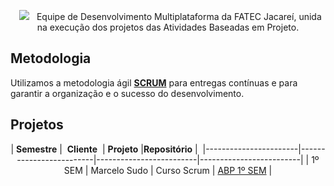 <p align="center">
  <img src="https://i.imgur.com/ZvXdOPz.png">
  <span align="center">Equipe de Desenvolvimento Multiplataforma da FATEC Jacareí, unida na execução dos projetos das Atividades Baseadas em Projeto.</span>
</p>

<h2>Metodologia</h2>
<p>Utilizamos a metodologia ágil <b><a href="https://www.scrum.org/learning-series/what-is-scrum/" target="_blank">SCRUM</a></b> para entregas contínuas e para garantir a organização e o sucesso do desenvolvimento.</p>

<h2>Projetos</h2>
<div align="center">

| **Semestre** |  **Cliente**  | **Projeto** |**Repositório** | 
|-----------------------|-------------------------|-------------------------|-------------------------|
| 1º SEM | Marcelo Sudo | Curso Scrum | <a href="https://github.com/hallwaytechgrupo/ABP-2024-2">ABP 1º SEM<a/> |

</div>